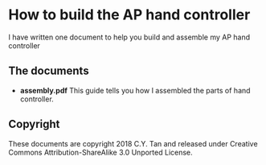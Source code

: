 # How to build the AP hand controller

I have written one document to help you build and assemble my AP hand controller

## The documents

* **assembly.pdf** This guide tells you how I assembled the
  parts of hand controller.

## Copyright

These documents are copyright 2018 C.Y. Tan and released under
Creative Commons Attribution-ShareAlike 3.0 Unported License.


